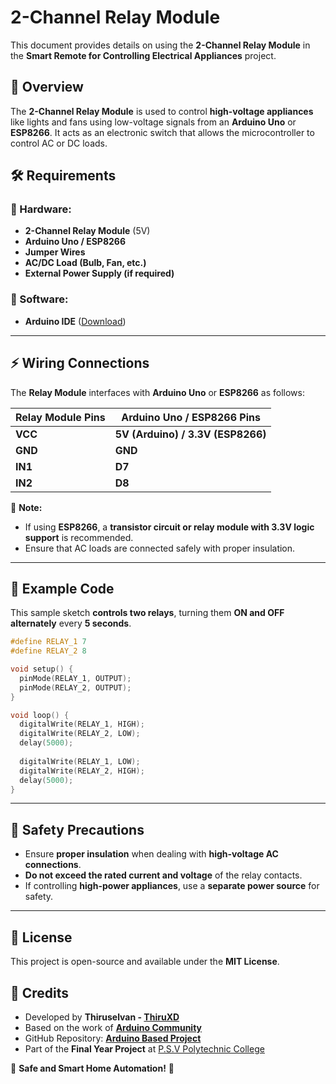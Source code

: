 # 2-Channel Relay Module

This document provides details on using the **2-Channel Relay Module** in the **Smart Remote for Controlling Electrical Appliances** project.

## 📌 Overview
The **2-Channel Relay Module** is used to control **high-voltage appliances** like lights and fans using low-voltage signals from an **Arduino Uno** or **ESP8266**. It acts as an electronic switch that allows the microcontroller to control AC or DC loads.

## 🛠 Requirements
### 🔹 Hardware:
- **2-Channel Relay Module** (5V)
- **Arduino Uno / ESP8266**
- **Jumper Wires**
- **AC/DC Load (Bulb, Fan, etc.)**
- **External Power Supply (if required)**

### 🔹 Software:
- **Arduino IDE** ([Download](https://www.arduino.cc/en/software))

---

## ⚡ Wiring Connections
The **Relay Module** interfaces with **Arduino Uno** or **ESP8266** as follows:

| **Relay Module Pins** | **Arduino Uno / ESP8266 Pins** |
|---------------------|----------------------|
| **VCC**            | **5V (Arduino) / 3.3V (ESP8266)** |
| **GND**            | **GND**               |
| **IN1**            | **D7**                |
| **IN2**            | **D8**                |

📌 **Note:**
- If using **ESP8266**, a **transistor circuit or relay module with 3.3V logic support** is recommended.
- Ensure that AC loads are connected safely with proper insulation.

---

## 🚀 Example Code
This sample sketch **controls two relays**, turning them **ON and OFF alternately** every **5 seconds**.

```cpp
#define RELAY_1 7
#define RELAY_2 8

void setup() {
  pinMode(RELAY_1, OUTPUT);
  pinMode(RELAY_2, OUTPUT);
}

void loop() {
  digitalWrite(RELAY_1, HIGH);
  digitalWrite(RELAY_2, LOW);
  delay(5000);
  
  digitalWrite(RELAY_1, LOW);
  digitalWrite(RELAY_2, HIGH);
  delay(5000);
}
```

---

## 📜 Safety Precautions
- Ensure **proper insulation** when dealing with **high-voltage AC connections**.
- **Do not exceed the rated current and voltage** of the relay contacts.
- If controlling **high-power appliances**, use a **separate power source** for safety.

---

## 📜 License
This project is open-source and available under the **MIT License**.

## 🙌 Credits
- Developed by **Thiruselvan - [ThiruXD](https://github.com/ThiruXD)**
- Based on the work of **[Arduino Community](https://forum.arduino.cc/)**
- GitHub Repository: **[Arduino Based Project](https://github.com/ThiruXD/Arduino-Based-Project)**
- Part of the **Final Year Project** at [P.S.V Polytechnic College](https://g.co/kgs/e5nvPrM)

🚀 **Safe and Smart Home Automation!** 🎉
